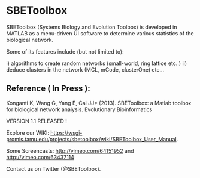 SBEToolbox
==========

SBEToolbox (Systems Biology and Evolution Toolbox) is developed in MATLAB as a menu-driven UI software to determine various statistics of the biological network. 

Some of its features include (but not limited to): 

i)  algorithms to create random networks (small-world, ring lattice etc..)
ii) deduce clusters in the network (MCL, mCode, clusterOne) etc...  

Reference ( In Press ):
-----------------------
Konganti K, Wang G, Yang E, Cai JJ* (2013). SBEToolbox: a Matlab toolbox for biological network analysis. Evolutionary Bioinformatics    

VERSION 1.1 RELEASED !  

Explore our WIKI: https://wsgi-promis.tamu.edu/projects/sbetoolbox/wiki/SBEToolbox_User_Manual.  

Some Screencasts:  http://vimeo.com/64151952 and http://vimeo.com/63437114

Contact us on Twitter (@SBEToolbox).
